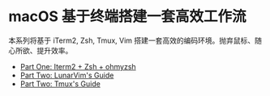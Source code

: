# macOS 基于终端搭建一套高效工作流

本系列将基于 iTerm2, Zsh, Tmux, Vim 搭建一套高效的编码环境。抛弃鼠标、随心所欲、提升效率。

- [Part One: Iterm2 + Zsh + ohmyzsh](./part1-iterm2-zsh-and-oh-my-zsh.md)
- [Part Two: LunarVim's Guide](./part2-neovim-guideline.md)
- [Part Two: Tmux's Guide](./part3-tmux-guideline.md)
